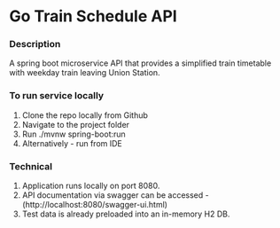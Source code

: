 # Go Train Schedule API

### Description
A spring boot microservice API that provides a simplified train timetable with weekday train leaving Union Station.

### To run service locally
1. Clone the repo locally from Github
2. Navigate to the project folder
3. Run ./mvnw spring-boot:run
4. Alternatively - run from IDE

### Technical
1. Application runs locally on port 8080.
2. API documentation via swagger can be accessed - (http://localhost:8080/swagger-ui.html)
3. Test data is already preloaded into an in-memory H2 DB. 